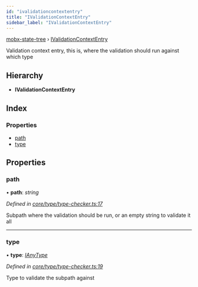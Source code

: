 ```yaml
---
id: "ivalidationcontextentry"
title: "IValidationContextEntry"
sidebar_label: "IValidationContextEntry"
---
```


[mobx-state-tree](../index.md) › [IValidationContextEntry](ivalidationcontextentry.md)

Validation context entry, this is, where the validation should run against which type

## Hierarchy

* **IValidationContextEntry**

## Index

### Properties

* [path](ivalidationcontextentry.md#path)
* [type](ivalidationcontextentry.md#type)

## Properties

###  path

• **path**: *string*

*Defined in [core/type/type-checker.ts:17](https://github.com/mobxjs/mobx-state-tree/blob/2d85314b/packages/mobx-state-tree/src/core/type/type-checker.ts#L17)*

Subpath where the validation should be run, or an empty string to validate it all

___

###  type

• **type**: *[IAnyType](ianytype.md)*

*Defined in [core/type/type-checker.ts:19](https://github.com/mobxjs/mobx-state-tree/blob/2d85314b/packages/mobx-state-tree/src/core/type/type-checker.ts#L19)*

Type to validate the subpath against
